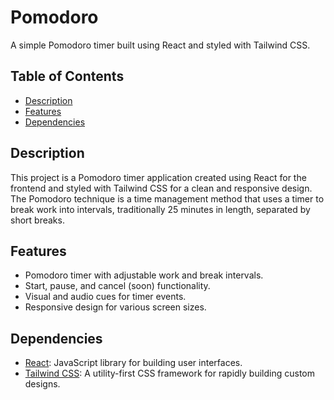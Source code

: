 # Pomodoro

A simple Pomodoro timer built using React and styled with Tailwind CSS.

## Table of Contents

- [Description](#description)
- [Features](#features)
- [Dependencies](#dependencies)

## Description

This project is a Pomodoro timer application created using React for the frontend and styled with Tailwind CSS for a clean and responsive design. The Pomodoro technique is a time management method that uses a timer to break work into intervals, traditionally 25 minutes in length, separated by short breaks.

## Features

- Pomodoro timer with adjustable work and break intervals.
- Start, pause, and cancel (soon) functionality.
- Visual and audio cues for timer events.
- Responsive design for various screen sizes.

## Dependencies

- [React](https://reactjs.org/): JavaScript library for building user interfaces.
- [Tailwind CSS](https://tailwindcss.com/): A utility-first CSS framework for rapidly building custom designs.
